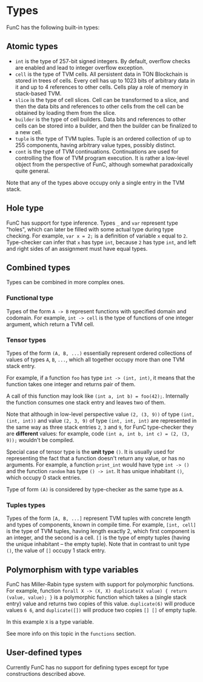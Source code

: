 # Types
FunC has the following built-in types:

## Atomic types
- `int` is the type of 257-bit signed integers. By default, overflow checks are enabled and lead to integer overflow exception.
- `cell` is the type of TVM cells. All persistent data in TON Blockchain is stored in trees of cells. Every cell has up to 1023 bits of arbitrary data in it and up to 4 references to other cells. Cells play a role of memory in stack-based TVM.
- `slice` is the type of cell slices. Cell can be transformed to a slice, and then the data bits and references to other cells from the cell can be obtained by loading them from the slice.
- `builder` is the type of cell builders. Data bits and references to other cells can be stored into a builder, and then the builder can be finalized to a new cell.
- `tuple` is the type of TVM tuples. Tuple is an ordered collection of up to 255 components, having arbitrary value types, possibly distinct.
- `cont` is the type of TVM continuations. Continuations are used for controlling the flow of TVM program execution. It is rather a low-level object from the perspective of FunC, although somewhat paradoxically quite general.

Note that any of the types above occupy only a single entry in the TVM stack.

## Hole type
FunC has support for type inference. Types `_` and `var` represent type "holes", which can later be filled with some actual type during type checking. For example, `var x = 2;` is a definition of variable `x` equal to `2`. Type-checker can infer that `x` has type `int`, because `2` has type `int`, and left and right sides of an assignment must have equal types.

## Combined types
Types can be combined in more complex ones.

### Functional type
Types of the form `A -> B` represent functions with specified domain and codomain. For example, `int -> cell` is the type of functions of one integer argument, which return a TVM cell.

### Tensor types
Types of the form `(A, B, ...)` essentially represent ordered collections of values of types `A`, `B`, `...`, which all together occupy more than one TVM stack entry.

For example, if a function `foo` has type `int -> (int, int)`, it means that the function takes one integer and returns pair of them.

A call of this function may look like `(int a, int b) = foo(42);`. Internally the function consumes one stack entry and leaves two of them.

Note that although in low-level perspective value `(2, (3, 9))` of type `(int, (int, int))` and value `(2, 3, 9)` of type `(int, int, int)` are represented in the same way as three stack entries `2`, `3` and `9`, for FunC type-checker they are **different** values: for example, code `(int a, int b, int c) = (2, (3, 9));` wouldn't be compiled.

Special case of tensor type is the **unit type** `()`. It is usually used for representing the fact that a function doesn't return any value, or has no arguments. For example, a function `print_int` would have type `int -> ()` and the function `random` has type `() -> int`. It has unique inhabitant `()`, which occupy 0 stack entries.

Type of form `(A)` is considered by type-checker as the same type as `A`.

### Tuples types
Types of the form `[A, B, ...]` represent TVM tuples with concrete length and types of components, known in compile time. For example, `[int, cell]` is the type of TVM tuples, having length exactly 2, which first component is an integer, and the second is a cell. `[]` is the type of empty tuples (having the unique inhabitant – the empty tuple). Note that in contrast to unit type `()`, the value of `[]` occupy 1 stack entry.

## Polymorphism with type variables
FunC has Miller-Rabin type system with support for polymorphic functions. For example, function `forall X -> (X, X) duplicate(X value) { return (value, value); }` is a polymorphic function which takes a (single stack entry) value and returns two copies of this value. `duplicate(6)` will produce values `6 6`, and `duplicate([])` will produce two copies `[] []` of empty tuple.

In this example `X` is a type variable.

See more info on this topic in the `functions` section.

## User-defined types
Currently FunC has no support for defining types except for type constructions described above.
